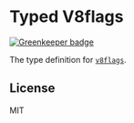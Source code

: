 # Typed V8flags

[![Greenkeeper badge](https://badges.greenkeeper.io/types/npm-v8flags.svg)](https://greenkeeper.io/)

The type definition for [`v8flags`](https://github.com/js-cli/js-v8flags).

## License

MIT

